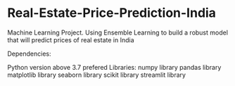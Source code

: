 # Real-Estate-Price-Prediction-India
Machine Learning Project. Using Ensemble Learning to build a robust model that will predict prices of real estate in India

Dependencies:

Python version above 3.7 prefered
Libraries:
numpy library
pandas library
matplotlib library
seaborn library
scikit library
streamlit library
